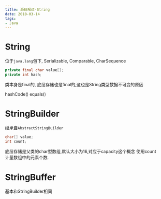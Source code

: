 ```yaml
---
title: 源码解读-String
date: 2018-03-14
tags:
- Java
---
```


# String

位于`java.lang`包下,
Serializable, Comparable, CharSequence


```Java
private final char value[];
private int hash;
```

类本身是final的,
底层存储也是final的,这也是String类型数据不可变的原因


hashCode()
equals()



# StringBuilder

继承自`AbstractStringBuilder`

```Java
char[] value;
int count;
```
底层存储是父类的char型数组,默认大小为16,对应于capacity这个概念
使用count计量数组中的元素个数.


# StringBuffer

基本和StringBuilder相同